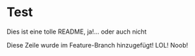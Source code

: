 # Test

Dies ist eine tolle README, ja!... oder auch nicht

Diese Zeile wurde im Feature-Branch hinzugefügt! LOL! Noob!
